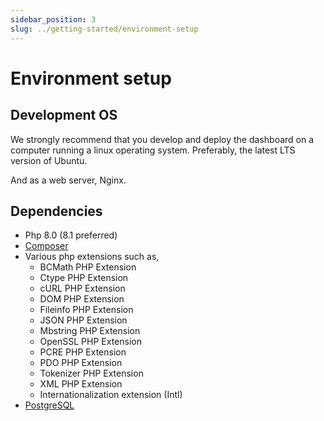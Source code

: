 ```yaml
---
sidebar_position: 3
slug: ../getting-started/environment-setup
---
```


# Environment setup


## Development OS
We strongly recommend that you develop and deploy the dashboard on a computer running a linux operating system. Preferably, the latest LTS version of Ubuntu.

And as a web server, Nginx.

## Dependencies
- Php 8.0 (8.1 preferred)
- [Composer](https://getcomposer.org/)
- Various php extensions such as,
     - BCMath PHP Extension
    - Ctype PHP Extension
    - cURL PHP Extension
    - DOM PHP Extension
    - Fileinfo PHP Extension
    - JSON PHP Extension
    - Mbstring PHP Extension
    - OpenSSL PHP Extension
    - PCRE PHP Extension
    - PDO PHP Extension
    - Tokenizer PHP Extension
    - XML PHP Extension
    - Internationalization extension (Intl) 
- [PostgreSQL](https://www.postgresql.org/)
